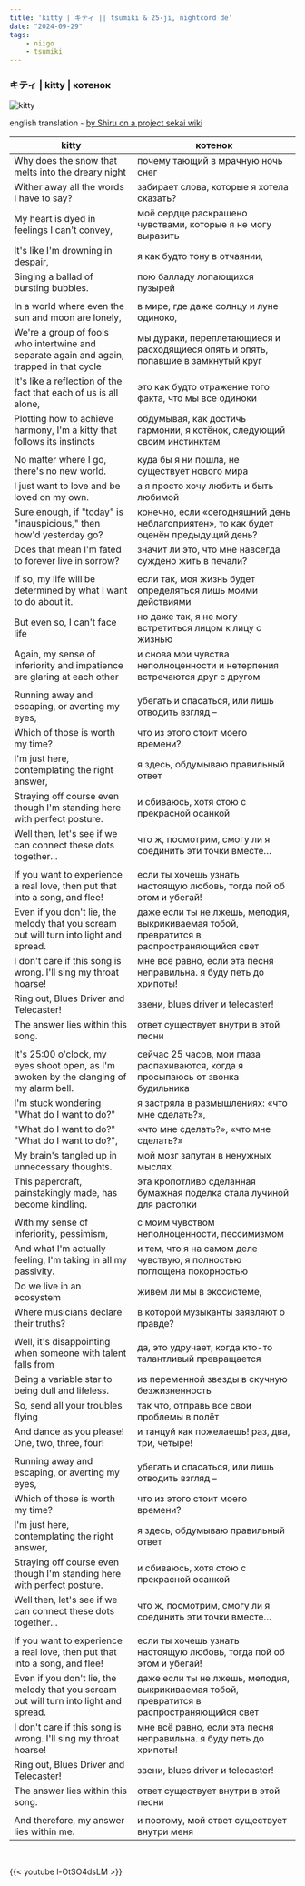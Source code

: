 ```yaml
---
title: 'kitty | キティ || tsumiki & 25-ji, nightcord de'
date: "2024-09-29"
tags:
    - niigo
    - tsumiki
---
```


### キティ | kitty | котенок

![kitty](images/niigo/songs/Kitty_Game_Cover.heic)

english translation - [by Shiru on a project sekai wiki](https://projectsekai.fandom.com/wiki/Kitty)

kitty | котенок
--|--
Why does the snow that melts into the dreary night | почему тающий в мрачную ночь снег
Wither away all the words I have to say? | забирает слова, которые я хотела сказать?
My heart is dyed in feelings I can't convey, | моё сердце раскрашено чувствами, которые я не могу выразить
It's like I'm drowning in despair, | я как будто тону в отчаянии,
Singing a ballad of bursting bubbles. | пою балладу лопающихся пузырей
|||
In a world where even the sun and moon are lonely, | в мире, где даже солнцу и луне одиноко,
We're a group of fools who intertwine and separate again and again, trapped in that cycle | мы дураки, переплетающиеся и расходящиеся опять и опять, попавшие в замкнутый круг
It's like a reflection of the fact that each of us is all alone, | это как будто отражение того факта, что мы все одиноки
Plotting how to achieve harmony, I'm a kitty that follows its instincts | обдумывая, как достичь гармонии, я котёнок, следующий своим инстинктам
|||
No matter where I go, there's no new world. | куда бы я ни пошла, не существует нового мира
I just want to love and be loved on my own. | а я просто хочу любить и быть любимой
Sure enough, if "today" is "inauspicious," then how'd yesterday go? | конечно, если «сегодняшний день неблагоприятен», то как будет оценён предыдущий день?
Does that mean I'm fated to forever live in sorrow? | значит ли это, что мне навсегда суждено жить в печали?
|||
If so, my life will be determined by what I want to do about it. | если так, моя жизнь будет определяться лишь моими действиями
But even so, I can't face life | но даже так, я не могу встретиться лицом к лицу с жизнью
Again, my sense of inferiority and impatience are glaring at each other | и снова мои чувства неполноценности и нетерпения встречаются друг с другом
|||
Running away and escaping, or averting my eyes, | убегать и спасаться, или лишь отводить взгляд – 
Which of those is worth my time? | что из этого стоит моего времени?
I'm just here, contemplating the right answer, | я здесь, обдумываю правильный ответ
Straying off course even though I'm standing here with perfect posture. | и сбиваюсь, хотя стою с прекрасной осанкой
Well then, let's see if we can connect these dots together... | что ж, посмотрим, смогу ли я соединить эти точки вместе…
|||
If you want to experience a real love, then put that into a song, and flee! | если ты хочешь узнать настоящую любовь, тогда пой об этом и убегай!
Even if you don't lie, the melody that you scream out will turn into light and spread. | даже если ты не лжешь, мелодия, выкрикиваемая тобой, превратится в распространяющийся свет
I don't care if this song is wrong. I'll sing my throat hoarse! | мне всё равно, если эта песня неправильна. я буду петь до хрипоты!
Ring out, Blues Driver and Telecaster! | звени, blues driver и telecaster!
The answer lies within this song. | ответ существует внутри в этой песни
|||
It's 25:00 o'clock, my eyes shoot open, as I'm awoken by the clanging of my alarm bell. | сейчас 25 часов, мои глаза распахиваются, когда я просыпаюсь от звонка будильника
I'm stuck wondering "What do I want to do?" | я застряла в размышлениях: «что мне сделать?»,
"What do I want to do?" "What do I want to do?", | «что мне сделать?», «что мне сделать?»
My brain's tangled up in unnecessary thoughts. | мой мозг запутан в ненужных мыслях
This papercraft, painstakingly made, has become kindling. | эта кропотливо сделанная бумажная поделка стала лучиной для растопки
|||
With my sense of inferiority, pessimism, | с моим чувством неполноценности, пессимизмом
And what I'm actually feeling, I'm taking in all my passivity. | и тем, что я на самом деле чувствую, я полностью поглощена покорностью
Do we live in an ecosystem | живем ли мы в экосистеме,
Where musicians declare their truths? | в которой музыканты заявляют о правде?
|||
Well, it's disappointing when someone with talent falls from | да, это удручает, когда кто-то талантливый превращается
Being a variable star to being dull and lifeless. | из переменной звезды в скучную безжизненность
So, send all your troubles flying | так что, отправь все свои проблемы в полёт
And dance as you please! One, two, three, four! | и танцуй как пожелаешь! раз, два, три, четыре!
|||
Running away and escaping, or averting my eyes, | убегать и спасаться, или лишь отводить взгляд – 
Which of those is worth my time? | что из этого стоит моего времени?
I'm just here, contemplating the right answer, | я здесь, обдумываю правильный ответ
Straying off course even though I'm standing here with perfect posture. | и сбиваюсь, хотя стою с прекрасной осанкой
Well then, let's see if we can connect these dots together... | что ж, посмотрим, смогу ли я соединить эти точки вместе…
|||
If you want to experience a real love, then put that into a song, and flee! | если ты хочешь узнать настоящую любовь, тогда пой об этом и убегай!
Even if you don't lie, the melody that you scream out will turn into light and spread. | даже если ты не лжешь, мелодия, выкрикиваемая тобой, превратится в распространяющийся свет
I don't care if this song is wrong. I'll sing my throat hoarse! | мне всё равно, если эта песня неправильна. я буду петь до хрипоты!
Ring out, Blues Driver and Telecaster! | звени, blues driver и telecaster!
The answer lies within this song. | ответ существует внутри в этой песни
|||
And therefore, my answer lies within me. | и поэтому, мой ответ существует внутри меня

<br>

{{< youtube l-OtSO4dsLM >}}